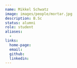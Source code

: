 ```yaml
---
name: Mikkel Schwatz
image: images/people/mortar.jpg
description: B.Sc
status: alumni
role: student
aliases:
  - 
links: 
  home-page: 
  email: 
  github: 
  linkedin: 
---
```

